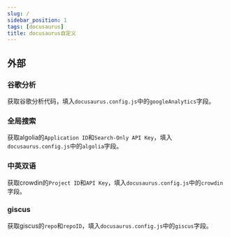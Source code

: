 ```yaml
---
slug: /
sidebar_position: 1
tags: [docusaurus]
title: docusaurus自定义
---
```


## 外部

### 谷歌分析

获取谷歌分析代码，填入`docusaurus.config.js`中的`googleAnalytics`字段。

### 全局搜索

获取algolia的`Application ID`和`Search-Only API Key`，填入`docusaurus.config.js`中的`algolia`字段。

### 中英双语

获取crowdin的`Project ID`和`API Key`，填入`docusaurus.config.js`中的`crowdin`字段。

### giscus

获取giscus的`repo`和`repoID`，填入`docusaurus.config.js`中的`giscus`字段。